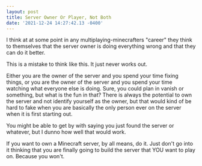```yaml
--- 
layout: post 
title: Server Owner Or Player, Not Both 
date: '2021-12-24 14:27:42.13 -0400' 
--- 
```

I think at at some point in any multiplaying-minecrafters "career" they think to themselves that the server 
owner is doing everything wrong and that they can do it better.

This is a mistake to think like this. It just never works out. 

Either you are the owner of the server and you spend your time fixing things, or you are the owner of the server 
and you spend your time watching what everyone else is doing. Sure, you could plan in vanish or something, but 
what is the fun in that? There is always the potential to own the server and not identify yourself as the owner, 
but that would kind of be hard to fake when you are basically the only person ever on the server when it is 
first starting out. 

You might be able to get by with saying you just found the server or whatever, but I dunno how well that would 
work.

If you want to own a Minecraft server, by all means, do it. Just don't go into it thinking that you are finally 
going to build the server that YOU want to play on. Because you won't. 
